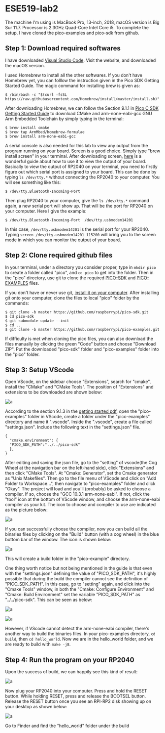 # ESE519-lab2

The machine I'm using is MacBook Pro, 13-inch, 2018, macOS version is Big Sur 11.7. Processor is 2.3GHz Quad-Core Intel Core i5. 
To complete the setup, I have cloned the pico-examples and pico-sdk from github. 

## Step 1: Download required softwares

I have downloaded [Visual Studio Code](https://code.visualstudio.com/download). Visit the website, and downloaded the macOS version.

I used Homebrew to install all the other softwares. If you don't have Homebrew yet, you can folllow the instruction given in the Pico SDK Getting Started Guide. The magic command for installing brew is given as:

```
$ /bin/bash -c "$(curl -fsSL https://raw.githubusercontent.com/Homebrew/install/master/install.sh)"
```

After downloading Homebrew, we can follow the Section 9.1.1 in [Pico C SDK Getting Started Guide](https://datasheets.raspberrypi.com/pico/getting-started-with-pico.pdf) to download CMake and arm-none-eabi-gcc GNU Arm Embedded Toolchain by simply typing in the terminal:

```
$ brew install cmake
$ brew tap ArmMbed/homebrew-formulae
$ brew install arm-none-eabi-gcc
```

A serial console is also needed for this lab to view any output from the program running on your board. Screen is a good choice. Simply type "brew install screen" in your terminal. After downloading screen, [here](https://learn.adafruit.com/welcome-to-circuitpython/advanced-serial-console-on-mac-and-linux) is a wonderful guide about how to use it to view the output of your board. Basically to view the output of RP2040 on your terminal, you need to firstly figure out which serial port is assigned to your board. This can be done by typing ```ls /dev/tty.*``` without connecting the RP2040 to your computer. You will see something like this: 

```
$ /dev/tty.Bluetooth-Incoming-Port
```

Then plug RP2040 to your computer, give the ```ls /dev/tty.*``` command again, a new serial port will show up. That will be the port for RP2040 on your computer. Here I give the example: 

```
$ /dev/tty.Bluetooth-Incoming-Port	/dev/tty.usbmodem14201
```

In this case, ```/dev/tty.usbmodem14201``` is the serial port for your RP2040. Typing ```screen /dev/tty.usbmodem14201 115200``` will bring you to the screen mode in which you can monitor the output of your board.

## Step 2: Clone required github files

In your terminal, under a directory you consider proper, type in ```mkdir pico``` to create a folder called "pico", and ```cd pico``` to get into the folder. Then in the "pico" directory, use git to clone the required [PICO-SDK](https://github.com/raspberrypi/pico-sdk) and [PICO-EXAMPLES](https://github.com/raspberrypi/pico-examples) files.

If you don't have or never use git, [install it on your computer](https://git-scm.com/download/mac). After installing git onto your computer, clone the files to local "pico" folder by the commands:

```
$ git clone -b master https://github.com/raspberrypi/pico-sdk.git
$ cd pico-sdk
$ git submodule update --init
$ cd ..
$ git clone -b master https://github.com/raspberrypi/pico-examples.git
```

If difficulty is met when cloning the pico files, you can also download the files manually by clicking the green "Code" button and choose "Download ZIP". Put the downloaded "pico-sdk" folder and "pico-examples" folder into the "pico" folder. 

## Step 3: Setup VScode

Open VScode, on the sidebar choose "Extensions", search for "cmake", install the "CMake" and "CMake Tools". The position of "Extensions" and extensions to be downloaded are shown below:

![a](https://github.com/ZhijingY/ESE519-lab2/blob/main/vscode_ext.png)

According to the section 9.1.3 in the [getting started pdf](https://datasheets.raspberrypi.com/pico/getting-started-with-pico.pdf), open the "pico-examples" folder in VScode, create a folder under the "pico-examples" directory and name it ".vscode". Inside the ".vscode", create a file called "settings.json". Include the following text in the "settings.json" file.
```
{
  "cmake.environment": {
  "PICO_SDK_PATH":"../../pico-sdk"
  },
}
```

After editing and saving the json file, go to the "setting" of vscode(the Cog Wheel at the navigation bar on the left-hand side), click "Extensions" and then click "CMake Tools". At "Cmake: Generator", set the Cmake generator as "Unix Makefiles". Then go to the file menu of VScode and click on "Add Folder to Workspace…", then navigate to "pico-examples" folder and click "Okay". The project will load and you’ll (probably) be asked to choose a compiler. If so, choose the "GCC 10.3.1 arm-none-eabi". If not, click the "tool" icon at the bottom of VScode window, and choose the arm-none-eabi compiler as your kit. The icon to choose and compiler to use are indicated as the picture below:

![a](https://github.com/ZhijingY/ESE519-lab2/blob/main/vscode_build.png)

If you can successfully choose the compiler, now you can build all the binaries files by clicking on the "Build" button (with a cog wheel) in the blue bottom bar of the window. The icon is shown below:

![a](https://github.com/ZhijingY/ESE519-lab2/blob/main/vscode_build_icon.png)

This will create a build folder in the "pico-example" directory.

One thing worth notice but not being mentioned in the guide is that even with the "settings.json" defining the value of "PICO_SDK_PATH", it's highly possible that during the build the compiler cannot see the definition of "PICO_SDK_PATH". In this case, go to "setting" again, and click into the "Cmake Tools" window, in both the "Cmake: Configure Environment" and "Cmake: Build Environment" set the variable "PICO_SDK_PATH" as "../../pico-sdk". This can be seen as below:

![a](https://github.com/ZhijingY/ESE519-lab2/blob/main/Screen%20Shot%202022-10-10%20at%209.45.26%20PM.png)

![a](https://github.com/ZhijingY/ESE519-lab2/blob/main/vscode_cofig_env.png)

However, if VScode cannot detect the arm-none-eabi compiler, there's another way to build the binaries files. In your pico-examples directory, ```cd build```, then ```cd hello_world```. Now we are in the hello_world folder, and we are ready to build with ```make -j8```. 

## Step 4: Run the program on your RP2040

Upon the success of build, we can happily see this kind of result:

![a](https://github.com/ZhijingY/ESE519-lab2/blob/main/vscode_success.png)

Now plug your RP2040 into your computer. Press and hold the RESET button. While holding RESET, press and release the BOOTSEL button. Release the RESET button once you see an RPI-RP2 disk showing up on your desktop as shown below:

![a](https://github.com/ZhijingY/ESE519-lab2/blob/main/RPI-RP2.png)

Go to Finder and find the "hello_world" folder under the build 
